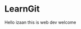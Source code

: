 # LearnGit
<html>
<head>
<title>Doc</title>
<body>
    Hello izaan 
    this is web dev
    welcome
</body>
</html>
